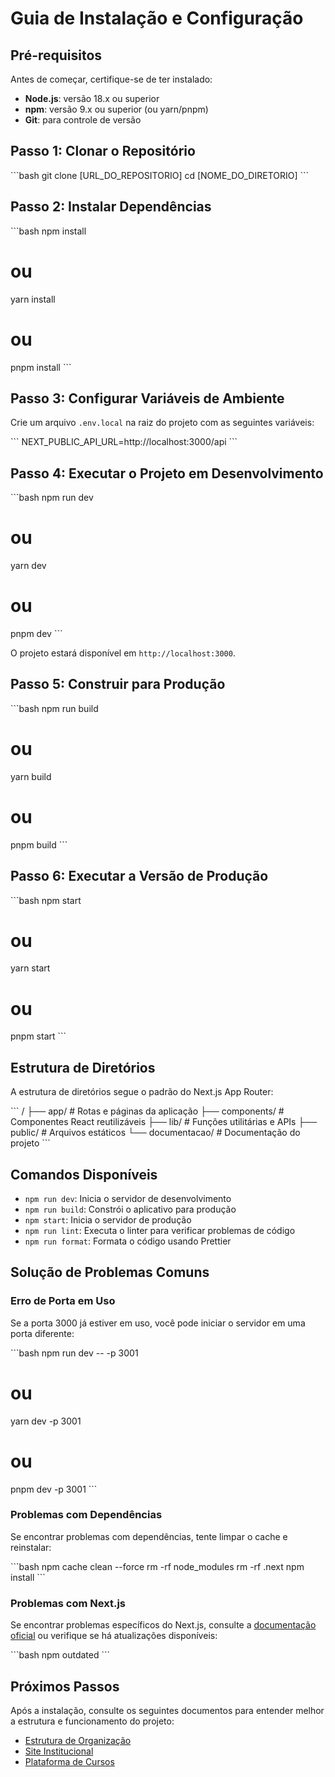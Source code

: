 # Guia de Instalação e Configuração


## Pré-requisitos

Antes de começar, certifique-se de ter instalado:

- **Node.js**: versão 18.x ou superior
- **npm**: versão 9.x ou superior (ou yarn/pnpm)
- **Git**: para controle de versão

## Passo 1: Clonar o Repositório

\`\`\`bash
git clone [URL_DO_REPOSITORIO]
cd [NOME_DO_DIRETORIO]
\`\`\`

## Passo 2: Instalar Dependências

\`\`\`bash
npm install
# ou
yarn install
# ou
pnpm install
\`\`\`

## Passo 3: Configurar Variáveis de Ambiente

Crie um arquivo `.env.local` na raiz do projeto com as seguintes variáveis:

\`\`\`
NEXT_PUBLIC_API_URL=http://localhost:3000/api
\`\`\`

## Passo 4: Executar o Projeto em Desenvolvimento

\`\`\`bash
npm run dev
# ou
yarn dev
# ou
pnpm dev
\`\`\`

O projeto estará disponível em `http://localhost:3000`.

## Passo 5: Construir para Produção

\`\`\`bash
npm run build
# ou
yarn build
# ou
pnpm build
\`\`\`

## Passo 6: Executar a Versão de Produção

\`\`\`bash
npm start
# ou
yarn start
# ou
pnpm start
\`\`\`

## Estrutura de Diretórios

A estrutura de diretórios segue o padrão do Next.js App Router:

\`\`\`
/
├── app/                    # Rotas e páginas da aplicação
├── components/             # Componentes React reutilizáveis
├── lib/                    # Funções utilitárias e APIs
├── public/                 # Arquivos estáticos
└── documentacao/           # Documentação do projeto
\`\`\`

## Comandos Disponíveis

- `npm run dev`: Inicia o servidor de desenvolvimento
- `npm run build`: Constrói o aplicativo para produção
- `npm start`: Inicia o servidor de produção
- `npm run lint`: Executa o linter para verificar problemas de código
- `npm run format`: Formata o código usando Prettier

## Solução de Problemas Comuns

### Erro de Porta em Uso

Se a porta 3000 já estiver em uso, você pode iniciar o servidor em uma porta diferente:

\`\`\`bash
npm run dev -- -p 3001
# ou
yarn dev -p 3001
# ou
pnpm dev -p 3001
\`\`\`

### Problemas com Dependências

Se encontrar problemas com dependências, tente limpar o cache e reinstalar:

\`\`\`bash
npm cache clean --force
rm -rf node_modules
rm -rf .next
npm install
\`\`\`

### Problemas com Next.js

Se encontrar problemas específicos do Next.js, consulte a [documentação oficial](https://nextjs.org/docs) ou verifique se há atualizações disponíveis:

\`\`\`bash
npm outdated
\`\`\`

## Próximos Passos

Após a instalação, consulte os seguintes documentos para entender melhor a estrutura e funcionamento do projeto:

- [Estrutura de Organização](./03-estrutura.md)
- [Site Institucional](./04-site-institucional.md)
- [Plataforma de Cursos](./05-plataforma-cursos.md)
